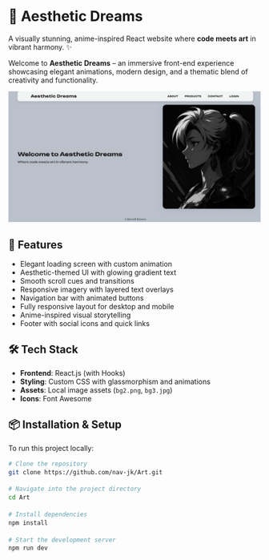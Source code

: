 # 🌸 Aesthetic Dreams

A visually stunning, anime-inspired React website where **code meets art** in vibrant harmony. ✨

Welcome to **Aesthetic Dreams** – an immersive front-end experience showcasing elegant animations, modern design, and a thematic blend of creativity and functionality.

![Preview](./preview.png)

## 🚀 Features

-  Elegant loading screen with custom animation
-  Aesthetic-themed UI with glowing gradient text
-  Smooth scroll cues and transitions
-  Responsive imagery with layered text overlays
-  Navigation bar with animated buttons
-  Fully responsive layout for desktop and mobile
-  Anime-inspired visual storytelling
-  Footer with social icons and quick links

## 🛠 Tech Stack

- **Frontend**: React.js (with Hooks)
- **Styling**: Custom CSS with glassmorphism and animations
- **Assets**: Local image assets (`bg2.png`, `bg3.jpg`)
- **Icons**: Font Awesome 

## 📦 Installation & Setup

To run this project locally:

```bash
# Clone the repository
git clone https://github.com/nav-jk/Art.git

# Navigate into the project directory
cd Art

# Install dependencies
npm install

# Start the development server
npm run dev

